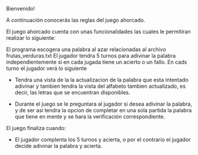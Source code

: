 Bienvenido! 

A continuación conocerás las reglas del juego ahorcado. 

El juego ahorcado cuenta con unas funcionalidades las cuales le permitiran realizar lo siguiente: 

El programa escogera una palabra al azar relacionadas al archivo frutas_verduras.txt
El jugador tendra 5 turnos para adivinar la palabra independientemente si en cada jugada tiene un acierto o un fallo.
En cads turno el jugador verá lo siguiente

- Tendra una vista  de la la actualizacion de la palabra que esta intentado adivinar y tambien tendra la vista del alfabeto tambien actualizado, es decir, las letras que se encuentran disponibles.
  
- Durante el juego se le preguntara al jugador  si desea adivinar la palabra, y de ser asi tendra la opcion de completar en una sola partida la palabra que tiene en mente y se hara la verificación correspondiente.

El juego finaliza cuando:
- El jugador complenta los 5 turnos y acierta, o por el contrario el jugador decide adivinar la palabra y acierta.
